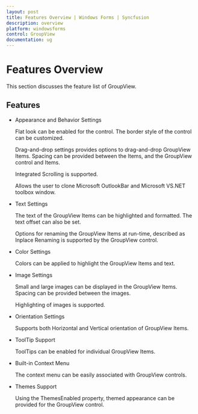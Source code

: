 ```yaml
---
layout: post
title: Features Overview | Windows Forms | Syncfusion
description: overview
platform: windowsforms
control: GroupView
documentation: ug
---
```

# Features Overview

This section discusses the feature list of GroupView.

## Features

 * Appearance and Behavior Settings
    
	Flat look can be enabled for the control. The border style of the control can be customized.

    Drag-and-drop settings provides options to drag-and-drop GroupView Items. Spacing can be provided between the Items, and the GroupView control and Items. 

    Integrated Scrolling is supported.

    Allows the user to clone Microsoft OutlookBar and Microsoft VS.NET toolbox window. 
	
 * Text Settings

    The text of the GroupView Items can be highlighted and formatted. The text offset can also be set.

    Options for renaming the GroupView Items at run-time, described as Inplace Renaming is supported by the GroupView control.

 * Color Settings

    Colors can be applied to highlight the GroupView Items and text. 

 * Image Settings

    Small and large images can be displayed in the GroupView Items. Spacing can be provided between the images.

    Highlighting of images is supported.

 * Orientation Settings

    Supports both Horizontal and Vertical orientation of GroupView Items.

 * ToolTip Support

    ToolTips can be enabled for individual GroupView Items.                                         

 * Built-in Context Menu

    The context menu can be easily associated with GroupView controls.

 * Themes Support

    Using the ThemesEnabled property, themed appearance can be provided for the GroupView control. 